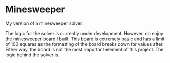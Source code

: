# Minesweeper
My version of a minesweeper solver.

The logic for the solver is currently under development.
However, do enjoy the minesweeper board I built.
This board is extremely basic and has a limit of 100 squares as the formatting of the board breaks down for values after.
Either way, the board is not the most important element of this project. The logic behind the solver is.

